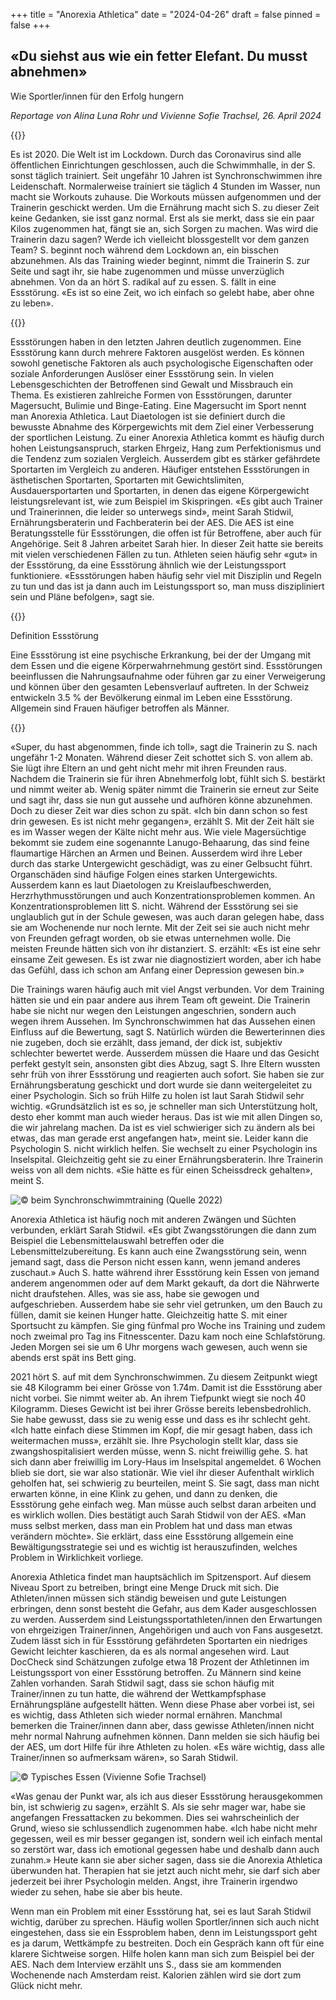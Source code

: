 +++
title = "Anorexia Athletica"
date = "2024-04-26"
draft = false
pinned = false
+++
## **«Du siehst aus wie ein fetter Elefant. Du musst abnehmen»**

Wie Sportler/innen für den Erfolg hungern

*Reportage von Alina Luna Rohr und Vivienne Sofie Trachsel, 26. April 2024*

{{<lead>}}

Es ist 2020. Die Welt ist im Lockdown. Durch das Coronavirus sind alle öffentlichen Einrichtungen geschlossen, auch die Schwimmhalle, in der S. sonst täglich trainiert. Seit ungefähr 10 Jahren ist Synchronschwimmen ihre Leidenschaft. Normalerweise trainiert sie täglich 4 Stunden im Wasser, nun macht sie Workouts zuhause. Die Workouts müssen aufgenommen und der Trainerin geschickt werden. Um die Ernährung macht sich S. zu dieser Zeit keine Gedanken, sie isst ganz normal. Erst als sie merkt, dass sie ein paar Kilos zugenommen hat, fängt sie an, sich Sorgen zu machen. Was wird die Trainerin dazu sagen? Werde ich vielleicht blossgestellt vor dem ganzen Team? S. beginnt noch während dem Lockdown an, ein bisschen abzunehmen. Als das Training wieder beginnt, nimmt die Trainerin S. zur Seite und sagt ihr, sie habe zugenommen und müsse unverzüglich abnehmen. Von da an hört S. radikal auf zu essen. S. fällt in eine Essstörung. «Es ist so eine Zeit, wo ich einfach so gelebt habe, aber ohne zu leben».

{{</lead>}}

Essstörungen haben in den letzten Jahren deutlich zugenommen. Eine Essstörung kann durch mehrere Faktoren ausgelöst werden. Es können sowohl genetische Faktoren als auch psychologische Eigenschaften oder soziale Anforderungen Auslöser einer Essstörung sein. In vielen Lebensgeschichten der Betroffenen sind Gewalt und Missbrauch ein Thema. Es existieren zahlreiche Formen von Essstörungen, darunter Magersucht, Bulimie und Binge-Eating. Eine Magersucht im Sport nennt man Anorexia Athletica. Laut Diaetologen ist sie definiert durch die bewusste Abnahme des Körpergewichts mit dem Ziel einer Verbesserung der sportlichen Leistung. Zu einer Anorexia Athletica kommt es häufig durch hohen Leistungsanspruch, starken Ehrgeiz, Hang zum Perfektionismus und die Tendenz zum sozialen Vergleich. Ausserdem gibt es stärker gefährdete Sportarten im Vergleich zu anderen. Häufiger entstehen Essstörungen in ästhetischen Sportarten, Sportarten mit Gewichtslimiten, Ausdauersportarten und Sportarten, in denen das eigene Körpergewicht leistungsrelevant ist, wie zum Beispiel im Skispringen. «Es gibt auch Trainer und Trainerinnen, die leider so unterwegs sind», meint Sarah Stidwil, Ernährungsberaterin und Fachberaterin bei der AES. Die AES ist eine Beratungsstelle für Essstörungen, die offen ist für Betroffene, aber auch für Angehörige. Seit 8 Jahren arbeitet Sarah hier. In dieser Zeit hatte sie bereits mit vielen verschiedenen Fällen zu tun. Athleten seien häufig sehr «gut» in der Essstörung, da eine Essstörung ähnlich wie der Leistungssport funktioniere. «Essstörungen haben häufig sehr viel mit Disziplin und Regeln zu tun und das ist ja dann auch im Leistungssport so, man muss diszipliniert sein und Pläne befolgen», sagt sie.

{{<box>}}

Definition Essstörung 

Eine Essstörung ist eine psychische Erkrankung, bei der der Umgang mit dem Essen und die eigene Körperwahrnehmung gestört sind. Essstörungen beeinflussen die Nahrungsaufnahme oder führen gar zu einer Verweigerung und können über den gesamten Lebensverlauf auftreten. In der Schweiz entwickeln 3.5 % der Bevölkerung einmal im Leben eine Essstörung. Allgemein sind Frauen häufiger betroffen als Männer.

{{</box>}}

«Super, du hast abgenommen, finde ich toll», sagt die Trainerin zu S. nach ungefähr 1-2 Monaten. Während dieser Zeit schottet sich S. von allem ab. Sie lügt ihre Eltern an und geht nicht mehr mit ihren Freunden raus. Nachdem die Trainerin sie für ihren Abnehmerfolg lobt, fühlt sich S. bestärkt und nimmt weiter ab. Wenig später nimmt die Trainerin sie erneut zur Seite und sagt ihr, dass sie nun gut aussehe und aufhören könne abzunehmen. Doch zu dieser Zeit war dies schon zu spät. «Ich bin dann schon so fest drin gewesen. Es ist nicht mehr gegangen», erzählt S. Mit der Zeit hält sie es im Wasser wegen der Kälte nicht mehr aus. Wie viele Magersüchtige bekommt sie zudem eine sogenannte Lanugo-Behaarung, das sind feine flaumartige Härchen an Armen und Beinen. Ausserdem wird ihre Leber durch das starke Untergewicht geschädigt, was zu einer Gelbsucht führt. Organschäden sind häufige Folgen eines starken Untergewichts. Ausserdem kann es laut Diaetologen zu Kreislaufbeschwerden, Herzrhythmusstörungen und auch Konzentrationsproblemen kommen. An Konzentrationsproblemen litt S. nicht. Während der Essstörung sei sie unglaublich gut in der Schule gewesen, was auch daran gelegen habe, dass sie am Wochenende nur noch lernte. Mit der Zeit sei sie auch nicht mehr von Freunden gefragt worden, ob sie etwas unternehmen wolle. Die meisten Freunde hätten sich von ihr distanziert. S. erzählt: «Es ist eine sehr einsame Zeit gewesen. Es ist zwar nie diagnostiziert worden, aber ich habe das Gefühl, dass ich schon am Anfang einer Depression gewesen bin.»

Die Trainings waren häufig auch mit viel Angst verbunden. Vor dem Training hätten sie und ein paar andere aus ihrem Team oft geweint. Die Trainerin habe sie nicht nur wegen den Leistungen angeschrien, sondern auch wegen ihrem Aussehen. Im Synchronschwimmen hat das Aussehen einen Einfluss auf die Bewertung, sagt S. Natürlich würden die Bewerterinnen dies nie zugeben, doch sie erzählt, dass jemand, der dick ist, subjektiv schlechter bewertet werde. Ausserdem müssen die Haare und das Gesicht perfekt gestylt sein, ansonsten gibt dies Abzug, sagt S. Ihre Eltern wussten sehr früh von ihrer Essstörung und reagierten auch sofort. Sie haben sie zur Ernährungsberatung geschickt und dort wurde sie dann weitergeleitet zu einer Psychologin. Sich so früh Hilfe zu holen ist laut Sarah Stidwil sehr wichtig. «Grundsätzlich ist es so, je schneller man sich Unterstützung holt, desto eher kommt man auch wieder heraus. Das ist wie mit allen Dingen so, die wir jahrelang machen. Da ist es viel schwieriger sich zu ändern als bei etwas, das man gerade erst angefangen hat», meint sie. Leider kann die Psychologin S. nicht wirklich helfen. Sie wechselt zu einer Psychologin ins Inselspital. Gleichzeitig geht sie zu einer Ernährungsberaterin. Ihre Trainerin weiss von all dem nichts. «Sie hätte es für einen Scheissdreck gehalten», meint S.

![© beim Synchronschwimmtraining (Quelle 2022)](9632e3d5-fce0-4476-ba88-399c6f3d791d.jpeg)

Anorexia Athletica ist häufig noch mit anderen Zwängen und Süchten verbunden, erklärt Sarah Stidwil. «Es gibt Zwangsstörungen die dann zum Beispiel die Lebensmittelauswahl betreffen oder die Lebensmittelzubereitung. Es kann auch eine Zwangsstörung sein, wenn jemand sagt, dass die Person nicht essen kann, wenn jemand anderes zuschaut.» Auch S. hatte während ihrer Essstörung kein Essen von jemand anderem angenommen oder auf dem Markt gekauft, da dort die Nährwerte nicht draufstehen. Alles, was sie ass, habe sie gewogen und aufgeschrieben. Ausserdem habe sie sehr viel getrunken, um den Bauch zu füllen, damit sie keinen Hunger hatte. Gleichzeitig hatte S. mit einer Sportsucht zu kämpfen. Sie ging fünfmal pro Woche ins Training und zudem noch zweimal pro Tag ins Fitnesscenter. Dazu kam noch eine Schlafstörung. Jeden Morgen sei sie um 6 Uhr morgens wach gewesen, auch wenn sie abends erst spät ins Bett ging.

2021 hört S. auf mit dem Synchronschwimmen. Zu diesem Zeitpunkt wiegt sie 48 Kilogramm bei einer Grösse von 1.74m. Damit ist die Essstörung aber nicht vorbei. Sie nimmt weiter ab. An ihrem Tiefpunkt wiegt sie noch 40 Kilogramm. Dieses Gewicht ist bei ihrer Grösse bereits lebensbedrohlich. Sie habe gewusst, dass sie zu wenig esse und dass es ihr schlecht geht. «Ich hatte einfach diese Stimmen im Kopf, die mir gesagt haben, dass ich weitermachen muss», erzählt sie. Ihre Psychologin stellt klar, dass sie zwangshospitalisiert werden müsse, wenn S. nicht freiwillig gehe. S. hat sich dann aber freiwillig im Lory-Haus im Inselspital angemeldet. 6 Wochen blieb sie dort, sie war also stationär. Wie viel ihr dieser Aufenthalt wirklich geholfen hat, sei schwierig zu beurteilen, meint S. Sie sagt, dass man nicht erwarten könne, in eine Klink zu gehen, und dann zu denken, die Essstörung gehe einfach weg. Man müsse auch selbst daran arbeiten und es wirklich wollen. Dies bestätigt auch Sarah Stidwil von der AES. «Man muss selbst merken, dass man ein Problem hat und dass man etwas verändern möchte». Sie erklärt, dass eine Essstörung allgemein eine Bewältigungsstrategie sei und es wichtig ist herauszufinden, welches Problem in Wirklichkeit vorliege.

Anorexia Athletica findet man hauptsächlich im Spitzensport. Auf diesem Niveau Sport zu betreiben, bringt eine Menge Druck mit sich. Die Athleten/innen müssen sich ständig beweisen und gute Leistungen erbringen, denn sonst besteht die Gefahr, aus dem Kader ausgeschlossen zu werden. Ausserdem sind Leistungssportathleten/innen den Erwartungen von ehrgeizigen Trainer/innen, Angehörigen und auch von Fans ausgesetzt. Zudem lässt sich in für Essstörung gefährdeten Sportarten ein niedriges Gewicht leichter kaschieren, da es als normal angesehen wird. Laut DocCheck sind Schätzungen zufolge etwa 18 Prozent der Athletinnen im Leistungssport von einer Essstörung betroffen. Zu Männern sind keine Zahlen vorhanden. Sarah Stidwil sagt, dass sie schon häufig mit Trainer/innen zu tun hatte, die während der Wettkampfsphase Ernährungspläne aufgestellt hätten. Wenn diese Phase aber vorbei ist, sei es wichtig, dass Athleten sich wieder normal ernähren. Manchmal bemerken die Trainer/innen dann aber, dass gewisse Athleten/innen nicht mehr normal Nahrung aufnehmen können. Dann melden sie sich häufig bei der AES, um dort Hilfe für ihre Athleten zu holen. «Es wäre wichtig, dass alle Trainer/innen so aufmerksam wären», so Sarah Stidwil.

![© Typisches Essen (Vivienne Sofie Trachsel)](img_6644.jpeg)

«Was genau der Punkt war, als ich aus dieser Essstörung herausgekommen bin, ist schwierig zu sagen», erzählt S. Als sie sehr mager war, habe sie angefangen Fressattacken zu bekommen. Dies sei wahrscheinlich der Grund, wieso sie schlussendlich zugenommen habe. «Ich habe nicht mehr gegessen, weil es mir besser gegangen ist, sondern weil ich einfach mental so zerstört war, dass ich emotional gegessen habe und deshalb dann auch zunahm.» Heute kann sie aber sicher sagen, dass sie die Anorexia Athletica überwunden hat. Therapien hat sie jetzt auch nicht mehr, sie darf sich aber jederzeit bei ihrer Psychologin melden. Angst, ihre Trainerin irgendwo wieder zu sehen, habe sie aber bis heute.

Wenn man ein Problem mit einer Essstörung hat, sei es laut Sarah Stidwil wichtig, darüber zu sprechen. Häufig wollen Sportler/innen sich auch nicht eingestehen, dass sie ein Essproblem haben, denn im Leistungssport geht es ja darum, Wettkämpfe zu bestreiten. Doch ein Gespräch kann oft für eine klarere Sichtweise sorgen. Hilfe holen kann man sich zum Beispiel bei der AES. Nach dem Interview erzählt uns S., dass sie am kommenden Wochenende nach Amsterdam reist. Kalorien zählen wird sie dort zum Glück nicht mehr.